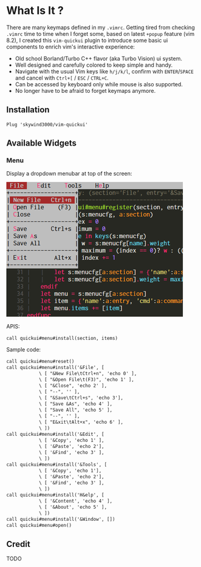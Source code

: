 # What Is It ?

There are many keymaps defined in my `.vimrc`. Getting tired from checking `.vimrc` time to time when I forget some, based on latest `+popup` feature (vim 8.2), I created this `vim-quickui` plugin to introduce some basic ui components to enrich vim's interactive experience:

- Old school Borland/Turbo C++ flavor (aka Turbo Vision) ui system.
- Well designed and carefully colored to keep simple and handy.
- Navigate with the usual Vim keys like `h/j/k/l`, confirm with `ENTER`/`SPACE` and cancel with `Ctrl+[` / `ESC` / `CTRL+C`.
- Can be accessed by keyboard only while mouse is also supported.
- No longer have to be afraid to forget keymaps anymore.


## Installation

    Plug 'skywind3000/vim-quickui'

## Available Widgets



### Menu

Display a dropdown menubar at top of the screen:

![](images/mainmenu.png)

APIS:

```VimL
call quickui#menu#install(section, items)
```

Sample code:

```VimL
call quickui#menu#reset()
call quickui#menu#install('&File', [
            \ [ "&New File\tCtrl+n", 'echo 0' ],
            \ [ "&Open File\t(F3)", 'echo 1' ],
            \ [ "&Close", 'echo 2' ],
            \ [ "--", '' ],
            \ [ "&Save\tCtrl+s", 'echo 3'],
            \ [ "Save &As", 'echo 4' ],
            \ [ "Save All", 'echo 5' ],
            \ [ "--", '' ],
            \ [ "E&xit\tAlt+x", 'echo 6' ],
            \ ])
call quickui#menu#install('&Edit', [
            \ [ '&Copy', 'echo 1' ],
            \ [ '&Paste', 'echo 2'],
            \ [ '&Find', 'echo 3' ],
            \ ])
call quickui#menu#install('&Tools', [
            \ [ '&Copy', 'echo 1'],
            \ [ '&Paste', 'echo 2'],
            \ [ '&Find', 'echo 3' ],
            \ ])
call quickui#menu#install('H&elp', [
            \ [ '&Content', 'echo 4' ],
            \ [ '&About', 'echo 5' ],
            \ ])
call quickui#menu#install('&Window', [])
call quickui#menu#open()
```

## Credit

TODO

